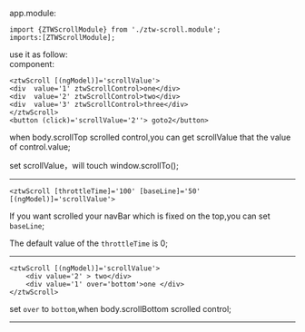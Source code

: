 

app.module:

	import {ZTWScrollModule} from './ztw-scroll.module';
	imports:[ZTWScrollModule];

use it as follow:	
component:

	<ztwScroll [(ngModel)]='scrollValue'>
	<div  value='1' ztwScrollControl>one</div>
	<div  value='2' ztwScrollControl>two</div>	
	<div  value='3' ztwScrollControl>three</div>
	</ztwScroll>
	<button (click)='scrollValue='2''> goto2</button>

when body.scrollTop scrolled control,you can get scrollValue that the value of control.value;

set scrollValue，will touch window.scrollTo();
***

	<ztwScroll [throttleTime]='100' [baseLine]='50' [(ngModel)]='scrollValue'>
If you want scrolled your navBar which is fixed on the top,you can set `baseLine`;

The  default value of the `throttleTime`  is 0;

***


	<ztwScroll [(ngModel)]='scrollValue'>
		<div value='2' > two</div>
		<div value='1' over='bottom'>one </div>
	</ztwScroll>
	
set `over` to `bottom`,when body.scrollBottom scrolled control;


***
	
